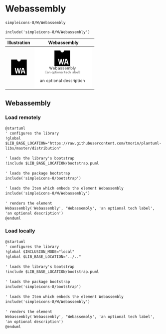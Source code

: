 # Webassembly


```text
simpleicons-8/W/Webassembly
```

```text
include('simpleicons-8/W/Webassembly')
```



| Illustration | Webassembly |
| :---: | :---: |
| ![illustration for Illustration](../../simpleicons-8/W/Webassembly.png) | ![illustration for Webassembly](../../simpleicons-8/W/Webassembly.Local.png) |




## Webassembly

### Load remotely
```plantuml
@startuml
' configures the library
!global $LIB_BASE_LOCATION="https://raw.githubusercontent.com/tmorin/plantuml-libs/master/distribution"

' loads the library's bootstrap
!include $LIB_BASE_LOCATION/bootstrap.puml

' loads the package bootstrap
include('simpleicons-8/bootstrap')

' loads the Item which embeds the element Webassembly
include('simpleicons-8/W/Webassembly')

' renders the element
Webassembly('Webassembly', 'Webassembly', 'an optional tech label', 'an optional description')
@enduml
```

### Load locally
```plantuml
@startuml
' configures the library
!global $INCLUSION_MODE="local"
!global $LIB_BASE_LOCATION="../.."

' loads the library's bootstrap
!include $LIB_BASE_LOCATION/bootstrap.puml

' loads the package bootstrap
include('simpleicons-8/bootstrap')

' loads the Item which embeds the element Webassembly
include('simpleicons-8/W/Webassembly')

' renders the element
Webassembly('Webassembly', 'Webassembly', 'an optional tech label', 'an optional description')
@enduml
```

